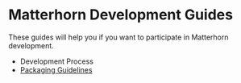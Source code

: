 Matterhorn Development Guides
=============================

These guides will help you if you want to participate in Matterhorn development.


 - Development Process
 - [Packaging Guidelines](packaging.md)
